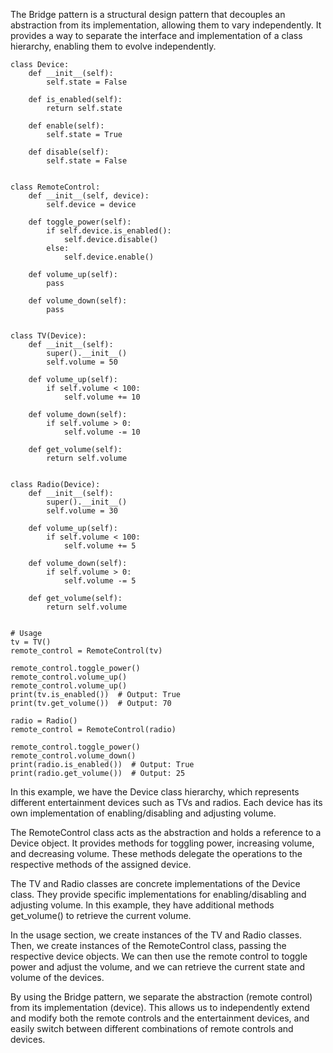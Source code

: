 The Bridge pattern is a structural design pattern that decouples an abstraction from its implementation, allowing them to vary independently. It provides a way to separate the interface and implementation of a class hierarchy, enabling them to evolve independently.

```
class Device:
    def __init__(self):
        self.state = False

    def is_enabled(self):
        return self.state

    def enable(self):
        self.state = True

    def disable(self):
        self.state = False


class RemoteControl:
    def __init__(self, device):
        self.device = device

    def toggle_power(self):
        if self.device.is_enabled():
            self.device.disable()
        else:
            self.device.enable()

    def volume_up(self):
        pass

    def volume_down(self):
        pass


class TV(Device):
    def __init__(self):
        super().__init__()
        self.volume = 50

    def volume_up(self):
        if self.volume < 100:
            self.volume += 10

    def volume_down(self):
        if self.volume > 0:
            self.volume -= 10

    def get_volume(self):
        return self.volume


class Radio(Device):
    def __init__(self):
        super().__init__()
        self.volume = 30

    def volume_up(self):
        if self.volume < 100:
            self.volume += 5

    def volume_down(self):
        if self.volume > 0:
            self.volume -= 5

    def get_volume(self):
        return self.volume


# Usage
tv = TV()
remote_control = RemoteControl(tv)

remote_control.toggle_power()
remote_control.volume_up()
remote_control.volume_up()
print(tv.is_enabled())  # Output: True
print(tv.get_volume())  # Output: 70

radio = Radio()
remote_control = RemoteControl(radio)

remote_control.toggle_power()
remote_control.volume_down()
print(radio.is_enabled())  # Output: True
print(radio.get_volume())  # Output: 25
```

In this example, we have the Device class hierarchy, which represents different entertainment devices such as TVs and radios. Each device has its own implementation of enabling/disabling and adjusting volume.

The RemoteControl class acts as the abstraction and holds a reference to a Device object. It provides methods for toggling power, increasing volume, and decreasing volume. These methods delegate the operations to the respective methods of the assigned device.

The TV and Radio classes are concrete implementations of the Device class. They provide specific implementations for enabling/disabling and adjusting volume. In this example, they have additional methods get_volume() to retrieve the current volume.

In the usage section, we create instances of the TV and Radio classes. Then, we create instances of the RemoteControl class, passing the respective device objects. We can then use the remote control to toggle power and adjust the volume, and we can retrieve the current state and volume of the devices.

By using the Bridge pattern, we separate the abstraction (remote control) from its implementation (device). This allows us to independently extend and modify both the remote controls and the entertainment devices, and easily switch between different combinations of remote controls and devices.
